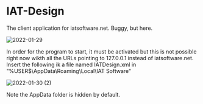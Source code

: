 # IAT-Design
The client application for iatsoftware.net. Buggy, but here.

![2022-01-29](https://user-images.githubusercontent.com/35156960/151680317-b3bbfc17-bd2c-4a58-8f3f-b2019ee2a6de.png)

In order for the program to start, it must be activated but this is not possible right now wikth all the URLs pointing to 127.0.0.1 instead of iatsoftware.net. Insert the following ik a file named IATDesign.xml in "%USER$\AppData\Roaming\Local\IAT Software"

![2022-01-30 (2)](https://user-images.githubusercontent.com/35156960/151716403-ec2898f5-2ca4-4430-9563-076092dea40e.png)

Note the AppData folder is hidden by default.
